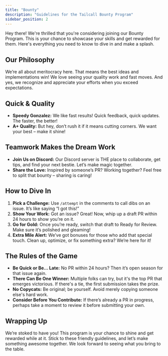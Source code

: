 ```yaml
---
title: "Bounty"
description: "Guidelines for the Tailcall Bounty Program"
sidebar_position: 2
---
```


Hey there! We're thrilled that you're considering joining our Bounty Program. This is your chance to showcase your skills and get rewarded for them. Here's everything you need to know to dive in and make a splash.

## Our Philosophy

We’re all about meritocracy here. That means the best ideas and implementations win! We love seeing your quality work and fast moves. And yes, we recognize and appreciate your efforts when you exceed expectations.

## Quick & Quality

- **Speedy Gonzalez:** We like fast results! Quick feedback, quick updates. The faster, the better!
- **A+ Quality:** But hey, don’t rush it if it means cutting corners. We want your best – make it shine!

## Teamwork Makes the Dream Work

- **Join Us on Discord:** Our Discord server is THE place to collaborate, get tips, and find your next bestie. Let’s make magic together.
- **Share the Love:** Inspired by someone’s PR? Working together? Feel free to split that bounty – sharing is caring!

## How to Dive In

1. **Pick a Challenge:** Use `/attempt` in the comments to call dibs on an issue. It’s like saying “I got this!”
2. **Show Your Work:** Got an issue? Great! Now, whip up a draft PR within 24 hours to show you’re on it.
3. **Go for Gold:** Once you’re ready, switch that draft to Ready for Review. Make sure it’s polished and gleaming!
4. **Extra Mile Alert:** We’ve got bonuses for those who add that special touch. Clean up, optimize, or fix something extra? We’re here for it!

## The Rules of the Game

- **Be Quick or Be… Late:** No PR within 24 hours? Then it’s open season for that issue again.
- **There Can Be One Winner:** Multiple folks can try, but it's the top PR that emerges victorious. If there's a tie, the first submission takes the prize.
- **No Copycats:** Be original; be yourself. Avoid merely copying someone else's hard work.
- **Consider Before You Contribute:** If there’s already a PR in progress, perhaps take a moment to review it before submitting your own.

## Wrapping Up

We’re stoked to have you! This program is your chance to shine and get rewarded while at it. Stick to these friendly guidelines, and let’s make something awesome together. We look forward to seeing what you bring to the table.
